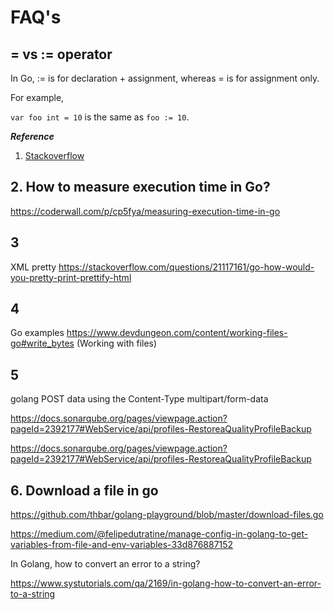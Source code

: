 # FAQ's

## = vs := operator

In Go, := is for declaration + assignment, whereas = is for assignment only.

For example,

`var foo int = 10` is the same as `foo := 10`.

**_Reference_**

1. [Stackoverflow](https://stackoverflow.com/questions/17891226/golang-operator-difference-between-vs)

## 2. How to measure execution time in Go?

https://coderwall.com/p/cp5fya/measuring-execution-time-in-go

## 3

XML pretty https://stackoverflow.com/questions/21117161/go-how-would-you-pretty-print-prettify-html

## 4

Go examples https://www.devdungeon.com/content/working-files-go#write_bytes (Working with files)

## 5

golang POST data using the Content-Type multipart/form-data

https://docs.sonarqube.org/pages/viewpage.action?pageId=2392177#WebService/api/profiles-RestoreaQualityProfileBackup 

https://docs.sonarqube.org/pages/viewpage.action?pageId=2392177#WebService/api/profiles-RestoreaQualityProfileBackup

## 6. Download a file in go

https://github.com/thbar/golang-playground/blob/master/download-files.go

https://medium.com/@felipedutratine/manage-config-in-golang-to-get-variables-from-file-and-env-variables-33d876887152

In Golang, how to convert an error to a string?

https://www.systutorials.com/qa/2169/in-golang-how-to-convert-an-error-to-a-string